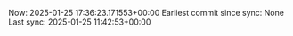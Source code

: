 Now: 2025-01-25 17:36:23.171553+00:00 Earliest commit since sync: None Last sync: 2025-01-25 11:42:53+00:00
